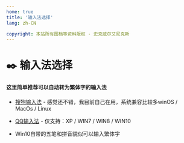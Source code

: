 ```yaml
---
home: true
title: '输入法选择'
lang: zh-CN

copyright: 本站所有图档等资料版权 - 史克威尔艾尼克斯
---
```


# ✒️ 输入法选择

#### 这里简单推荐可以自动转为繁体字的输入法

- [搜狗输入法](https://pinyin.sogou.com/) - 感觉还不错，我目前自己在用，系统兼容比较多winOS / MacOs / Linux

- [QQ输入法](http://qq.pinyin.cn/) - 仅支持：XP / WIN7 / WIN8 / WIN10

- Win10自带的五笔和拼音貌似可以输入繁体字